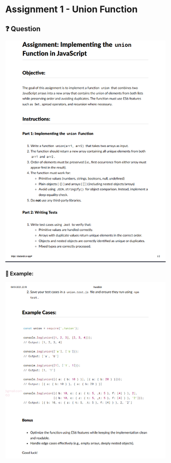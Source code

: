 # Assignment 1 - Union Function

## ❓ Question

![Union Function Question](./image.png)

### 🔹 Example:

![Union Function Example](image-1.png)
